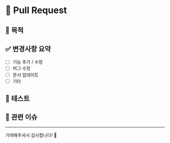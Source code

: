 # 🚀 Pull Request

## 📌 목적
<!-- 이 PR이 무엇을 하는지 간단히 설명해주세요 -->

## ✅ 변경사항 요약
- [ ] 기능 추가 / 수정
- [ ] 버그 수정
- [ ] 문서 업데이트
- [ ] 기타

## 🧪 테스트
<!-- 어떤 방식으로 테스트했는지 설명해주세요 -->

## 📎 관련 이슈
<!-- 예: Closes #12 -->

---

기여해주셔서 감사합니다! 🙌